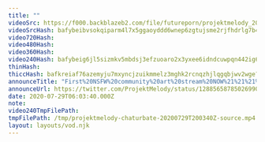 ```yaml
---
title: ""
videoSrc: https://f000.backblazeb2.com/file/futureporn/projektmelody_2020-07-29_19-57-47.mkv
videoSrcHash: bafybeibvsokqiparm4l7x5ggaoyddd6wnep6zgtujsme2rjfhdrlg7b46q?filename=projektmelody-chaturbate-20200729T200340Z-source.mp4
video720Hash: 
video480Hash: 
video360Hash: 
video240Hash: bafybeig6jl5sizmkv5mbdsj3efzuoaro2x3yxee6idndcuwpqn442ig6hy?filename=projektmelody-chaturbate-20200729T200340Z-240p.mp4
thinHash: 
thiccHash: bafkreiaf76azemyju7mxyncjzuikmmelz3mghk2rcnqzhjlqgqbjwv2wge?filename=20200729T200340Z-thicc.jpg
announceTitle: "First%20NSFW%20community%20art%20stream%20NOW%21%21%21%20hope%20you%20like%20my%20lil%27%20collection%20of%20your%20badass%20creations.%20%3C3%20%3C3%20%3C3"
announceUrl: https://twitter.com/ProjektMelody/status/1288565878502699008
date: 2020-07-29T06:03:40.000Z
note: 
video240TmpFilePath: 
tmpFilePath: /tmp/projektmelody-chaturbate-20200729T200340Z-source.mp4
layout: layouts/vod.njk
---
```

